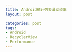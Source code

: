 ```yaml
---
title: Android统计列表滑动帧率
layout: post

categories: post
tags:
- Android
- RecyclerView
- Performance
---
```

